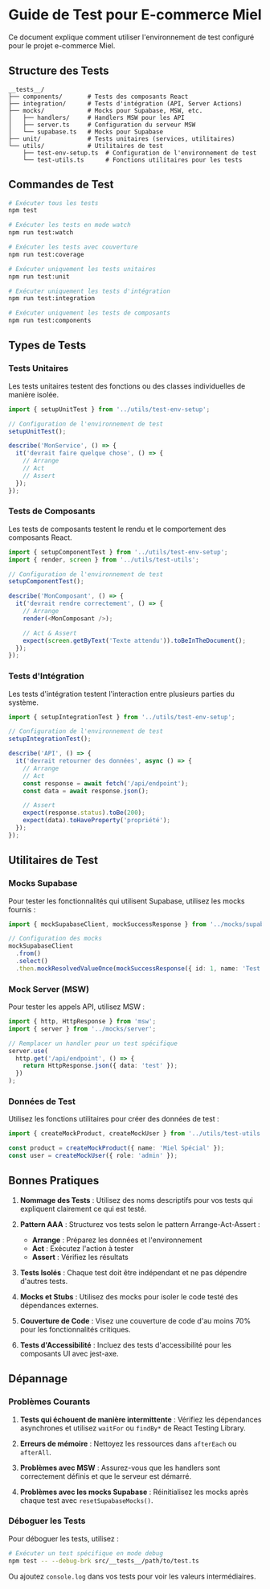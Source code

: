 # Guide de Test pour E-commerce Miel

Ce document explique comment utiliser l'environnement de test configuré pour le
projet e-commerce Miel.

## Structure des Tests

```
__tests__/
├── components/       # Tests des composants React
├── integration/      # Tests d'intégration (API, Server Actions)
├── mocks/            # Mocks pour Supabase, MSW, etc.
│   ├── handlers/     # Handlers MSW pour les API
│   ├── server.ts     # Configuration du serveur MSW
│   └── supabase.ts   # Mocks pour Supabase
├── unit/             # Tests unitaires (services, utilitaires)
└── utils/            # Utilitaires de test
    ├── test-env-setup.ts  # Configuration de l'environnement de test
    └── test-utils.ts      # Fonctions utilitaires pour les tests
```

## Commandes de Test

```bash
# Exécuter tous les tests
npm test

# Exécuter les tests en mode watch
npm run test:watch

# Exécuter les tests avec couverture
npm run test:coverage

# Exécuter uniquement les tests unitaires
npm run test:unit

# Exécuter uniquement les tests d'intégration
npm run test:integration

# Exécuter uniquement les tests de composants
npm run test:components
```

## Types de Tests

### Tests Unitaires

Les tests unitaires testent des fonctions ou des classes individuelles de
manière isolée.

```typescript
import { setupUnitTest } from '../utils/test-env-setup';

// Configuration de l'environnement de test
setupUnitTest();

describe('MonService', () => {
  it('devrait faire quelque chose', () => {
    // Arrange
    // Act
    // Assert
  });
});
```

### Tests de Composants

Les tests de composants testent le rendu et le comportement des composants
React.

```typescript
import { setupComponentTest } from '../utils/test-env-setup';
import { render, screen } from '../utils/test-utils';

// Configuration de l'environnement de test
setupComponentTest();

describe('MonComposant', () => {
  it('devrait rendre correctement', () => {
    // Arrange
    render(<MonComposant />);

    // Act & Assert
    expect(screen.getByText('Texte attendu')).toBeInTheDocument();
  });
});
```

### Tests d'Intégration

Les tests d'intégration testent l'interaction entre plusieurs parties du
système.

```typescript
import { setupIntegrationTest } from '../utils/test-env-setup';

// Configuration de l'environnement de test
setupIntegrationTest();

describe('API', () => {
  it('devrait retourner des données', async () => {
    // Arrange
    // Act
    const response = await fetch('/api/endpoint');
    const data = await response.json();

    // Assert
    expect(response.status).toBe(200);
    expect(data).toHaveProperty('propriété');
  });
});
```

## Utilitaires de Test

### Mocks Supabase

Pour tester les fonctionnalités qui utilisent Supabase, utilisez les mocks
fournis :

```typescript
import { mockSupabaseClient, mockSuccessResponse } from '../mocks/supabase';

// Configuration des mocks
mockSupabaseClient
  .from()
  .select()
  .then.mockResolvedValueOnce(mockSuccessResponse({ id: 1, name: 'Test' }));
```

### Mock Server (MSW)

Pour tester les appels API, utilisez MSW :

```typescript
import { http, HttpResponse } from 'msw';
import { server } from '../mocks/server';

// Remplacer un handler pour un test spécifique
server.use(
  http.get('/api/endpoint', () => {
    return HttpResponse.json({ data: 'test' });
  })
);
```

### Données de Test

Utilisez les fonctions utilitaires pour créer des données de test :

```typescript
import { createMockProduct, createMockUser } from '../utils/test-utils';

const product = createMockProduct({ name: 'Miel Spécial' });
const user = createMockUser({ role: 'admin' });
```

## Bonnes Pratiques

1. **Nommage des Tests** : Utilisez des noms descriptifs pour vos tests qui
   expliquent clairement ce qui est testé.

2. **Pattern AAA** : Structurez vos tests selon le pattern Arrange-Act-Assert :
   - **Arrange** : Préparez les données et l'environnement
   - **Act** : Exécutez l'action à tester
   - **Assert** : Vérifiez les résultats

3. **Tests Isolés** : Chaque test doit être indépendant et ne pas dépendre
   d'autres tests.

4. **Mocks et Stubs** : Utilisez des mocks pour isoler le code testé des
   dépendances externes.

5. **Couverture de Code** : Visez une couverture de code d'au moins 70% pour les
   fonctionnalités critiques.

6. **Tests d'Accessibilité** : Incluez des tests d'accessibilité pour les
   composants UI avec jest-axe.

## Dépannage

### Problèmes Courants

1. **Tests qui échouent de manière intermittente** : Vérifiez les dépendances
   asynchrones et utilisez `waitFor` ou `findBy*` de React Testing Library.

2. **Erreurs de mémoire** : Nettoyez les ressources dans `afterEach` ou
   `afterAll`.

3. **Problèmes avec MSW** : Assurez-vous que les handlers sont correctement
   définis et que le serveur est démarré.

4. **Problèmes avec les mocks Supabase** : Réinitialisez les mocks après chaque
   test avec `resetSupabaseMocks()`.

### Déboguer les Tests

Pour déboguer les tests, utilisez :

```bash
# Exécuter un test spécifique en mode debug
npm test -- --debug-brk src/__tests__/path/to/test.ts
```

Ou ajoutez `console.log` dans vos tests pour voir les valeurs intermédiaires.

